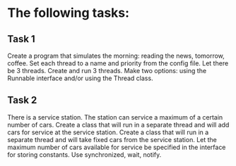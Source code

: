 # The following tasks:
## Task 1
Create a program that simulates the morning: reading the news, tomorrow, coffee.
Set each thread to a name and priority from the config file.
Let there be 3 threads.
Create and run 3 threads.
Make two options: using the Runnable interface and/or using the Thread class.

## Task 2
There is a service station. The station can service a maximum of a certain number of cars.
Create a class that will run in a separate thread and will add cars for service at the service station.
Create a class that will run in a separate thread and will take fixed cars from the service station.
Let the maximum number of cars available for service be specified in the interface for storing constants.
Use synchronized, wait, notify.
